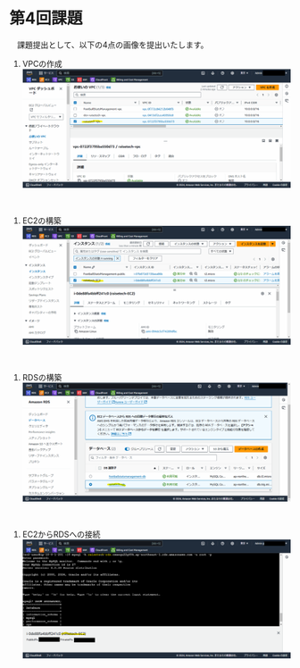 # 第4回課題
　課題提出として、以下の4点の画像を提出いたします。

1. VPCの作成
![image](./png/1-vpc.png)
<br>

1. EC2の構築
![image](./png/2-ec2.png)
<br>

1. RDSの構築
![image](./png/3-rds.png)
<br>

1. EC2からRDSへの接続
![image](./png/4-connection_from_ec2_to_rds.png)
<br>